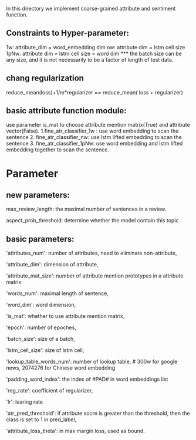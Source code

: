 In this directory we implement coarse-grained attribute and sentiment function.

## Constraints to Hyper-parameter:
1w: attribute_dim = word_embedding dim
nw: attribute dim = lstm cell size
1pNw: attribute dim = lstm cell size = word dim
*** the batch size can be any size, and it is not necessarily to be a factor of length of test data.
## chang regularization
reduce_mean(loss)+1/m*regularizer == reduce_mean( loss + regularizer)

## basic attribute function module:
use parameter is_mat to choose attribute mention matrix(True) and attribute vector(False).
1.fine_atr_classifier_1w : use word embedding to scan the sentence
2. fine_atr_classifier_nw: use lstm lifted embedding to scan the sentence
3. fine_atr_classifier_1pNw: use word embedding and lstm lifted embedding together to scan the sentence.

# Parameter
## new parameters:
max_review_length: the maximal number of sentences in a review.

aspect_prob_threshold: determine whether the model contain this topic

## basic parameters:
'attributes_num': number of attributes, need to eliminate non-attribute,

'attribute_dim': dimension of attribute,

'attribute_mat_size': number of attribute mention prototypes in a attribute matrix

'words_num': maximal length of sentence,

'word_dim': word dimension,

'is_mat': whether to use attribute mention matrix,

'epoch': number of epoches,

'batch_size': size of a batch,

'lstm_cell_size': size of lstm cell,

'lookup_table_words_num': number of lookup table,  # 300w for google news, 2074276 for Chinese word embedding

'padding_word_index': the index of #PAD# in word embeddings list

'reg_rate': coefficient of regularizer,

'lr': learing rate

'atr_pred_threshold': if attribute socre is greater than the threshold, then the class is set to 1 in pred_label,

'attribute_loss_theta': in max margin loss, used as bound.